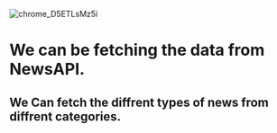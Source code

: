 
![chrome_D5ETLsMz5i](https://user-images.githubusercontent.com/70856796/141613889-f520b5db-f92e-445d-9dd9-be67be66b079.png)


# We can be fetching the data from NewsAPI.
## We Can fetch the diffrent types of news from diffrent categories. 
